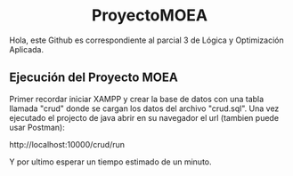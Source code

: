<h1 align="center"> ProyectoMOEA </h1>
Hola, este Github es correspondiente al parcial 3 de Lógica y Optimización Aplicada.

## Ejecución del Proyecto MOEA

Primer recordar iniciar XAMPP y crear la base de datos con una tabla llamada "crud" donde se cargan los datos del archivo "crud.sql".
Una vez ejecutado el projecto de java abrir en su navegador el url (tambien puede usar Postman):

http://localhost:10000/crud/run

Y por ultimo esperar un tiempo estimado de un minuto.
